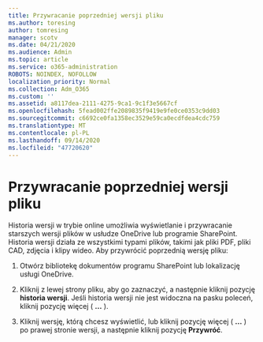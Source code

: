 ```yaml
---
title: Przywracanie poprzedniej wersji pliku
ms.author: toresing
author: tomresing
manager: scotv
ms.date: 04/21/2020
ms.audience: Admin
ms.topic: article
ms.service: o365-administration
ROBOTS: NOINDEX, NOFOLLOW
localization_priority: Normal
ms.collection: Adm_O365
ms.custom: ''
ms.assetid: a8117dea-2111-4275-9ca1-9c1f3e5667cf
ms.openlocfilehash: 5fead002ffe2089835f9419e9fe0ce0353c9dd03
ms.sourcegitcommit: c6692ce0fa1358ec3529e59ca0ecdfdea4cdc759
ms.translationtype: MT
ms.contentlocale: pl-PL
ms.lasthandoff: 09/14/2020
ms.locfileid: "47720620"
---
```

# <a name="restore-a-previous-file-version"></a>Przywracanie poprzedniej wersji pliku

Historia wersji w trybie online umożliwia wyświetlanie i przywracanie starszych wersji plików w usłudze OneDrive lub programie SharePoint. Historia wersji działa ze wszystkimi typami plików, takimi jak pliki PDF, pliki CAD, zdjęcia i klipy wideo. Aby przywrócić poprzednią wersję pliku:
  
1. Otwórz bibliotekę dokumentów programu SharePoint lub lokalizację usługi OneDrive.
    
2. Kliknij z lewej strony pliku, aby go zaznaczyć, a następnie kliknij pozycję **historia wersji**. Jeśli historia wersji nie jest widoczna na pasku poleceń, kliknij pozycję więcej ( **...** ). 
    
3. Kliknij wersję, którą chcesz wyświetlić, lub kliknij pozycję więcej ( **...** ) po prawej stronie wersji, a następnie kliknij pozycję **Przywróć**.
    

